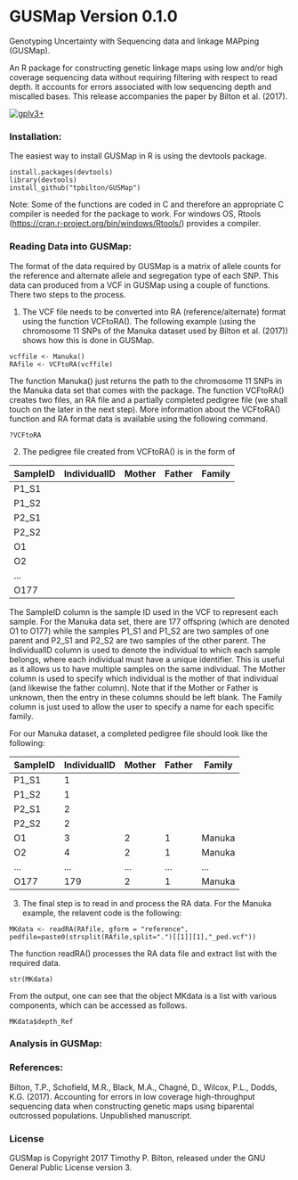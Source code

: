 # GUSMap Version 0.1.0

Genotyping Uncertainty with Sequencing data and linkage MAPping (GUSMap).

An R package for constructing genetic linkage maps using low and/or high coverage sequencing data without requiring filtering with respect to read depth. It accounts for errors associated with low sequencing depth and miscalled bases. This release accompanies the paper by Bilton et al. (2017).

[![gplv3+](https://img.shields.io/badge/license-GPLv3-blue.svg)](https://www.gnu.org/licenses/gpl.html)

### Installation:

The easiest way to install GUSMap in R is using the devtools package.

```
install.packages(devtools)
library(devtools)
install_github("tpbilton/GUSMap")
```

Note: Some of the functions are coded in C and therefore an appropriate C compiler is needed for the package to work. For windows OS, Rtools (https://cran.r-project.org/bin/windows/Rtools/) provides a compiler. 

### Reading Data into GUSMap:

The format of the data required by GUSMap is a matrix of allele counts for the reference and alternate allele and segregation type of each SNP. This data can
produced from a VCF in GUSMap using a couple of functions. There two steps to the process.

1. The VCF file needs to be converted into RA (reference/alternate) format using the function VCFtoRA(). The following example (using the chromosome 11 SNPs of the Manuka dataset used
by Bilton et al. (2017)) shows how this is done in GUSMap.
```
vcffile <- Manuka()
RAfile <- VCFtoRA(vcffile)
```
The function Manuka() just returns the path to the chromosome 11 SNPs in the Manuka data set that comes with the package.
The function VCFtoRA() creates two files, an RA file and a partially completed pedigree file (we shall touch on the later in the next step). More information about the VCFtoRA() function and 
RA format data is available using the following command.
```
?VCFtoRA
```

2. The pedigree file created from VCFtoRA() is in the form of

|SampleID |IndividualID | Mother | Father | Family |
| ------- | ----------- | ------ | ------ | ------ |
|P1_S1    |             |        |        |        |
|P1_S2    |             |        |        |        |
|P2_S1    |             |        |        |        |
|P2_S2    |             |        |        |        | 
|O1       |             |        |        |        |
|O2       |             |        |        |        |  
| ...     |             |        |        |        |
|O177     |             |        |        |        |

The SampleID column is the sample ID used in the VCF to represent each sample. For the Manuka data set, there are 177 offspring (which are denoted O1 to O177) 
while the samples P1_S1 and P1_S2 are two samples of one parent and P2_S1 and P2_S2 are two samples of the other parent. The IndividualID column is used to 
denote the individual to which each sample belongs, where each individual must have a unique identifier. This is useful as it allows us to have multiple samples 
on the same individual. The Mother column is used to specify which individual is the mother of that individual (and likewise the father column). Note that if the 
Mother or Father is unknown, then the entry in these columns should be left blank. The Family column is just used to allow the user to specify a name for each specific family.

For our Manuka dataset, a completed pedigree file should look like the following:

|SampleID | IndividualID | Mother | Father | Family |
| ------- | ------------ | ------ | ------ | ------ |
|P1_S1	  |  1           |        |        |        |
|P1_S2    |  1           |        |        |        |
|P2_S1    |  2           |        |        |        | 
|P2_S2    |  2           |        |        |        |  
|O1       |  3           | 2      | 1      | Manuka | 
|O2       |  4           | 2      | 1      | Manuka | 
| ...     | ...          | ...    | ...    | ...    |
|O177     | 179          | 2      | 1      | Manuka | 

3. The final step is to read in and process the RA data. For the Manuka example, the relavent code is the following:
```
MKdata <- readRA(RAfile, gform = "reference", pedfile=paste0(strsplit(RAfile,split=".")[[1]][1],"_ped.vcf"))
```
The function readRA() processes the RA data file and extract list with the required data.
```
str(MKdata)
```
From the output, one can see that the object MKdata is a list with various components, which can be accessed as follows.
```
MKdata$depth_Ref
```

### Analysis in GUSMap:

### References:

Bilton, T.P., Schofield, M.R., Black, M.A., Chagn&#233;, D., Wilcox, P.L., Dodds, K.G. (2017). Accounting for errors in low coverage high-throughput sequencing data when constructing genetic maps using biparental outcrossed populations. Unpublished manuscript.

### License

GUSMap is Copyright 2017 Timothy P. Bilton, released under the GNU General Public License version 3.

